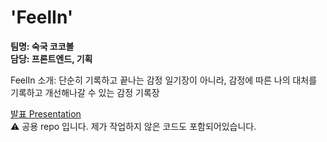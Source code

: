# 'FeelIn'
<b>팀명: 숙국 코코볼</b> <br/>
<b>담당: 프론트엔드, 기획 </b> <br/>

<p>FeelIn 소개: 단순히 기록하고 끝나는 감정 일기장이 아니라, 감정에 따른 나의 대처를 기록하고 개선해나갈 수 있는 감정 기록장 </p>
<a href='https://docs.google.com/presentation/d/1h3ki8s9Mxvg19U3F0s73XwrEKVTDPuJ13HtOz4DArJQ/edit#slide=id.p1'>발표 Presentation</a> </br>
⚠️ 공용 repo 입니다. 제가 작업하지 않은 코드도 포함되어있습니다. 
